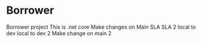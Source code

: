 # Borrower
Borrower project
This is .net core 
Make changes on Main
SLA
SLA 2
local to dev
local to dev 2
Make change on main 2
